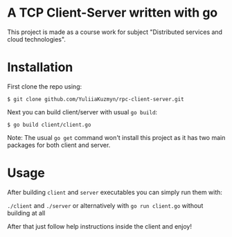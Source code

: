 # A TCP Client-Server written with go #

This project is made as a course work for subject "Distributed services and cloud technologies".

# Installation #

First clone the repo using:

  `$ git clone github.com/YuliiaKuzmyn/rpc-client-server.git`

Next you can build client/server with usual `go build`:

  `$ go build client/client.go`
    
Note: The usual `go get` command won't install this project as it has two main packages for both client and server.

# Usage #

After building `client` and `server` executables you can simply run them with:

`./client` and `./server` or alternatively with `go run client.go` without building at all

After that just follow help instructions inside the client and enjoy! 
